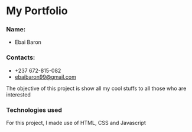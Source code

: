 # My Portfolio

### Name:
- Ebai Baron

### Contacts:
- +237 672-815-082
- ebaibaron99@gmail.com

The objective of this project is show all my cool stuffs to all those who are interested

### Technologies used
For this project, I made use of HTML, CSS and Javascript
